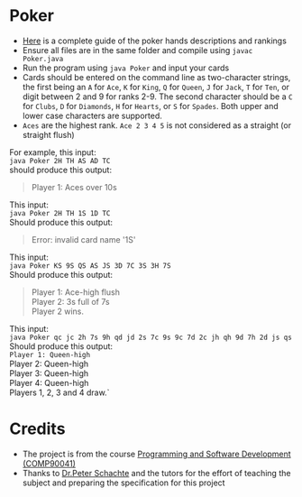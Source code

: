 # Poker
- [Here](https://en.wikipedia.org/wiki/List_of_poker_hands) is a complete guide of the poker hands descriptions and rankings
- Ensure all files are in the same folder and compile using `javac Poker.java`
- Run the program using `java Poker` and input your cards
- Cards should be entered on the command line as two-character strings, the first being an `A` for `Ace`, `K` for `King`, `Q` for `Queen`, `J` for `Jack`, `T` for `Ten`, or digit between 2 and 9 for ranks 2-9. The second character should be a `C` for `Clubs`, `D` for `Diamonds`, `H` for `Hearts`, or `S` for `Spades`. Both upper and lower case characters are supported.
- `Aces` are the highest rank. `Ace 2 3 4 5` is not considered as a straight (or straight flush)

For example, this input:    
`java Poker 2H TH AS AD TC`    
should produce this output:    
> Player 1: Aces over 10s  

This input:  
`java Poker 2H TH 1S 1D TC`  
Should produce this output:  
> Error: invalid card name '1S'  

This input:  
`java Poker KS 9S QS AS JS 3D 7C 3S 3H 7S`  
Should produce this output:    
>Player 1: Ace-high flush      
>Player 2: 3s full of 7s      
>Player 2 wins.      

This input:    
`java Poker qc jc 2h 7s 9h qd jd 2s 7c 9s 9c 7d 2c jh qh 9d 7h 2d js qs`  
Should produce this output:  
`Player 1: Queen-high`   
 Player 2: Queen-high     
 Player 3: Queen-high       
 Player 4: Queen-high       
 Players 1, 2, 3 and 4 draw.`    

# Credits
- The project is from the course [Programming and Software Development (COMP90041)](https://handbook.unimelb.edu.au/2018/subjects/comp90041)
- Thanks to [Dr.Peter Schachte](http://people.eng.unimelb.edu.au/schachte/) and the tutors for the effort of teaching the subject and preparing the specification for this project 
